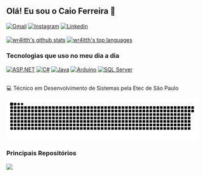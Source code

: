 ## Olá! Eu sou o Caio Ferreira 👋

<div style="display: inline_block" >
  <a href="mailto:caiodumontfer@gmail.com" target="_blank" ><img align="center" alt="Gmail" src="https://img.shields.io/badge/Gmail-D14836?style=for-the-badge&logo=gmail&logoColor=white" /></a> 
  <a href="https://www.instagram.com/c4iiin/" target="_blank" ><img align="center" alt="Instagram" src="https://img.shields.io/badge/Instagram-E4405F?style=for-the-badge&logo=instagram&logoColor=white" /></a> 
  <a href="https://www.linkedin.com/in/caio-henrique-dumont-ferreira-3b9b27339/" target="_blank" ><img align="center" alt="Linkedin" src="https://img.shields.io/badge/LinkedIn-0077B5?style=for-the-badge&logo=linkedin&logoColor=white" /></a> 
</div>

<br />

<div>
 <a href="https://github.com/wr4itth"><img align="center" src="https://github-readme-stats.vercel.app/api?username=wr4itth&theme=dark&show_icons=true&hide_border=true&count_private=true" alt="wr4itth's github stats" /></a>  <a href="https://github.com/wr4itth"><img align="center" src="https://github-readme-stats.vercel.app/api/top-langs/?username=wr4itth&theme=dark&show_icons=true&hide_border=true&layout=compact" alt="wr4itth's top languages" /></a> 
</div>

### Tecnologias que uso no meu dia a dia

<div style="display: inline_block" >
  <a href="" target="_blank" ><img align="center" alt="ASP.NET" src="https://img.shields.io/badge/.NET-5C2D91?style=for-the-badge&logo=.net&logoColor=white" /></a> 
  <a href="" target="_blank" ><img align="center" alt="C#" src="https://img.shields.io/badge/C%23-239120?style=for-the-badge&logo=c-sharp&logoColor=white" /></a> 
  <a href="" target="_blank" ><img align="center" alt="Java" src="https://img.shields.io/badge/Java-ED8B00?style=for-the-badge&logo=openjdk&logoColor=white" /></a>   
  <a href="" target="_blank" ><img align="center" alt="Arduino" src="https://img.shields.io/badge/Arduino-00979D?style=for-the-badge&logo=Arduino&logoColor=white" /></a> 
  <a href="" target="_blank" ><img align="center" alt="SQL Server" src="https://img.shields.io/badge/Microsoft%20SQL%20Server-CC2927?style=for-the-badge&logo=microsoft%20sql%20server&logoColor=white" /></a> 
</div>

<br />

💻 Técnico em Desenvolvimento de Sistemas pela Etec de São Paulo

<picture align="center">
  <source media="(prefers-color-scheme: dark)" srcset="https://raw.githubusercontent.com/wr4itth/wr4itth/output/github-contribution-grid-snake-dark.svg">
  <source media="(prefers-color-scheme: light)" srcset="https://raw.githubusercontent.com/wr4itth/wr4itth/output/github-contribution-grid-snake-dark.svg">
  <img align="center" alt="github contribution grid snake animation" src="https://raw.githubusercontent.com/wr4itth/wr4itth/output/github-contribution-grid-snake.svg">
</picture>

<br />

### Principais Repositórios

<div style="display: inline_block" >
  <a href="https://github.com/wr4itth/github-readme-stats">
    <img align="center" src="https://github-readme-stats.vercel.app/api/pin/?username=wr4itth&repo=Elysium&theme=dark&hide_border=true" />
  </a>
</div>
